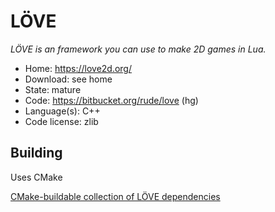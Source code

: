 # LÖVE

_LÖVE is an  framework you can use to make 2D games in Lua._

- Home: https://love2d.org/
- Download: see home
- State: mature
- Code: https://bitbucket.org/rude/love (hg)
- Language(s): C++
- Code license: zlib

## Building

Uses CMake

[CMake-buildable collection of LÖVE dependencies](https://bitbucket.org/rude/megasource)

